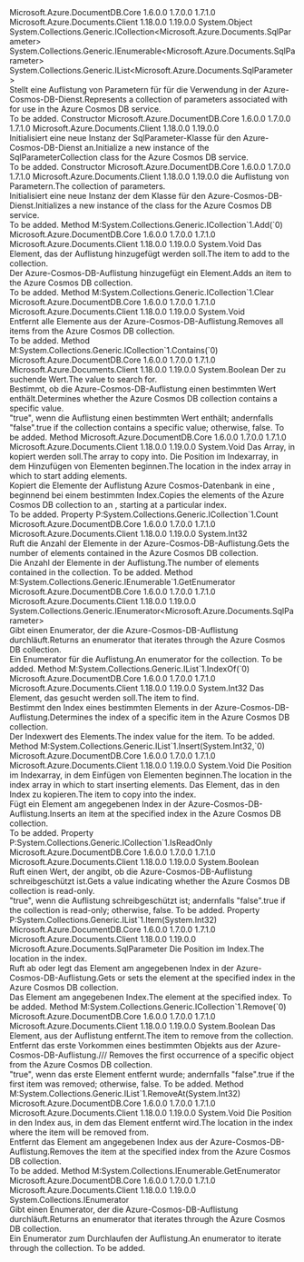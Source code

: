 <Type Name="SqlParameterCollection" FullName="Microsoft.Azure.Documents.SqlParameterCollection">
  <TypeSignature Language="C#" Value="public sealed class SqlParameterCollection : System.Collections.Generic.ICollection&lt;Microsoft.Azure.Documents.SqlParameter&gt;, System.Collections.Generic.IEnumerable&lt;Microsoft.Azure.Documents.SqlParameter&gt;, System.Collections.Generic.IList&lt;Microsoft.Azure.Documents.SqlParameter&gt;" />
  <TypeSignature Language="ILAsm" Value=".class public auto ansi sealed beforefieldinit SqlParameterCollection extends System.Object implements class System.Collections.Generic.ICollection`1&lt;class Microsoft.Azure.Documents.SqlParameter&gt;, class System.Collections.Generic.IEnumerable`1&lt;class Microsoft.Azure.Documents.SqlParameter&gt;, class System.Collections.Generic.IList`1&lt;class Microsoft.Azure.Documents.SqlParameter&gt;, class System.Collections.IEnumerable" />
  <TypeSignature Language="DocId" Value="T:Microsoft.Azure.Documents.SqlParameterCollection" />
  <TypeSignature Language="VB.NET" Value="Public NotInheritable Class SqlParameterCollection&#xA;Implements ICollection(Of SqlParameter), IEnumerable(Of SqlParameter), IList(Of SqlParameter)" />
  <TypeSignature Language="F#" Value="type SqlParameterCollection = class&#xA;    interface IList&lt;SqlParameter&gt;&#xA;    interface ICollection&lt;SqlParameter&gt;&#xA;    interface seq&lt;SqlParameter&gt;&#xA;    interface IEnumerable" />
  <AssemblyInfo>
    <AssemblyName>Microsoft.Azure.DocumentDB.Core</AssemblyName>
    <AssemblyVersion>1.6.0.0</AssemblyVersion>
    <AssemblyVersion>1.7.0.0</AssemblyVersion>
    <AssemblyVersion>1.7.1.0</AssemblyVersion>
  </AssemblyInfo>
  <AssemblyInfo>
    <AssemblyName>Microsoft.Azure.Documents.Client</AssemblyName>
    <AssemblyVersion>1.18.0.0</AssemblyVersion>
    <AssemblyVersion>1.19.0.0</AssemblyVersion>
  </AssemblyInfo>
  <Base>
    <BaseTypeName>System.Object</BaseTypeName>
  </Base>
  <Interfaces>
    <Interface>
      <InterfaceName>System.Collections.Generic.ICollection&lt;Microsoft.Azure.Documents.SqlParameter&gt;</InterfaceName>
    </Interface>
    <Interface>
      <InterfaceName>System.Collections.Generic.IEnumerable&lt;Microsoft.Azure.Documents.SqlParameter&gt;</InterfaceName>
    </Interface>
    <Interface>
      <InterfaceName>System.Collections.Generic.IList&lt;Microsoft.Azure.Documents.SqlParameter&gt;</InterfaceName>
    </Interface>
  </Interfaces>
  <Docs>
    <summary>
            <span data-ttu-id="dfc8f-101">Stellt eine Auflistung von Parametern für <see cref="T:Microsoft.Azure.Documents.SqlQuerySpec" /> für die Verwendung in der Azure-Cosmos-DB-Dienst.</span><span class="sxs-lookup"><span data-stu-id="dfc8f-101">Represents a collection of parameters associated with <see cref="T:Microsoft.Azure.Documents.SqlQuerySpec" /> for use in the Azure Cosmos DB service.</span></span>
            </summary>
    <remarks>To be added.</remarks>
  </Docs>
  <Members>
    <Member MemberName=".ctor">
      <MemberSignature Language="C#" Value="public SqlParameterCollection ();" />
      <MemberSignature Language="ILAsm" Value=".method public hidebysig specialname rtspecialname instance void .ctor() cil managed" />
      <MemberSignature Language="DocId" Value="M:Microsoft.Azure.Documents.SqlParameterCollection.#ctor" />
      <MemberSignature Language="VB.NET" Value="Public Sub New ()" />
      <MemberType>Constructor</MemberType>
      <AssemblyInfo>
        <AssemblyName>Microsoft.Azure.DocumentDB.Core</AssemblyName>
        <AssemblyVersion>1.6.0.0</AssemblyVersion>
        <AssemblyVersion>1.7.0.0</AssemblyVersion>
        <AssemblyVersion>1.7.1.0</AssemblyVersion>
      </AssemblyInfo>
      <AssemblyInfo>
        <AssemblyName>Microsoft.Azure.Documents.Client</AssemblyName>
        <AssemblyVersion>1.18.0.0</AssemblyVersion>
        <AssemblyVersion>1.19.0.0</AssemblyVersion>
      </AssemblyInfo>
      <Parameters />
      <Docs>
        <summary>
            <span data-ttu-id="dfc8f-102">Initialisiert eine neue Instanz der SqlParameter-Klasse für den Azure-Cosmos-DB-Dienst an.</span><span class="sxs-lookup"><span data-stu-id="dfc8f-102">Initialize a new instance of the SqlParameterCollection class for the Azure Cosmos DB service.</span></span>
            </summary>
        <remarks>To be added.</remarks>
      </Docs>
    </Member>
    <Member MemberName=".ctor">
      <MemberSignature Language="C#" Value="public SqlParameterCollection (System.Collections.Generic.IEnumerable&lt;Microsoft.Azure.Documents.SqlParameter&gt; parameters);" />
      <MemberSignature Language="ILAsm" Value=".method public hidebysig specialname rtspecialname instance void .ctor(class System.Collections.Generic.IEnumerable`1&lt;class Microsoft.Azure.Documents.SqlParameter&gt; parameters) cil managed" />
      <MemberSignature Language="DocId" Value="M:Microsoft.Azure.Documents.SqlParameterCollection.#ctor(System.Collections.Generic.IEnumerable{Microsoft.Azure.Documents.SqlParameter})" />
      <MemberSignature Language="VB.NET" Value="Public Sub New (parameters As IEnumerable(Of SqlParameter))" />
      <MemberSignature Language="F#" Value="new Microsoft.Azure.Documents.SqlParameterCollection : seq&lt;Microsoft.Azure.Documents.SqlParameter&gt; -&gt; Microsoft.Azure.Documents.SqlParameterCollection" Usage="new Microsoft.Azure.Documents.SqlParameterCollection parameters" />
      <MemberType>Constructor</MemberType>
      <AssemblyInfo>
        <AssemblyName>Microsoft.Azure.DocumentDB.Core</AssemblyName>
        <AssemblyVersion>1.6.0.0</AssemblyVersion>
        <AssemblyVersion>1.7.0.0</AssemblyVersion>
        <AssemblyVersion>1.7.1.0</AssemblyVersion>
      </AssemblyInfo>
      <AssemblyInfo>
        <AssemblyName>Microsoft.Azure.Documents.Client</AssemblyName>
        <AssemblyVersion>1.18.0.0</AssemblyVersion>
        <AssemblyVersion>1.19.0.0</AssemblyVersion>
      </AssemblyInfo>
      <Parameters>
        <Parameter Name="parameters" Type="System.Collections.Generic.IEnumerable&lt;Microsoft.Azure.Documents.SqlParameter&gt;" />
      </Parameters>
      <Docs>
        <param name="parameters"><span data-ttu-id="dfc8f-103">die Auflistung von Parametern.</span><span class="sxs-lookup"><span data-stu-id="dfc8f-103">The collection of parameters.</span></span></param>
        <summary>
            <span data-ttu-id="dfc8f-104">Initialisiert eine neue Instanz der dem <see cref="T:Microsoft.Azure.Documents.SqlParameterCollection" /> Klasse für den Azure-Cosmos-DB-Dienst.</span><span class="sxs-lookup"><span data-stu-id="dfc8f-104">Initializes a new instance of the <see cref="T:Microsoft.Azure.Documents.SqlParameterCollection" /> class for the Azure Cosmos DB service.</span></span>
            </summary>
        <remarks>To be added.</remarks>
      </Docs>
    </Member>
    <Member MemberName="Add">
      <MemberSignature Language="C#" Value="public void Add (Microsoft.Azure.Documents.SqlParameter item);" />
      <MemberSignature Language="ILAsm" Value=".method public hidebysig newslot virtual instance void Add(class Microsoft.Azure.Documents.SqlParameter item) cil managed" />
      <MemberSignature Language="DocId" Value="M:Microsoft.Azure.Documents.SqlParameterCollection.Add(Microsoft.Azure.Documents.SqlParameter)" />
      <MemberSignature Language="VB.NET" Value="Public Sub Add (item As SqlParameter)" />
      <MemberSignature Language="F#" Value="abstract member Add : Microsoft.Azure.Documents.SqlParameter -&gt; unit&#xA;override this.Add : Microsoft.Azure.Documents.SqlParameter -&gt; unit" Usage="sqlParameterCollection.Add item" />
      <MemberType>Method</MemberType>
      <Implements>
        <InterfaceMember>M:System.Collections.Generic.ICollection`1.Add(`0)</InterfaceMember>
      </Implements>
      <AssemblyInfo>
        <AssemblyName>Microsoft.Azure.DocumentDB.Core</AssemblyName>
        <AssemblyVersion>1.6.0.0</AssemblyVersion>
        <AssemblyVersion>1.7.0.0</AssemblyVersion>
        <AssemblyVersion>1.7.1.0</AssemblyVersion>
      </AssemblyInfo>
      <AssemblyInfo>
        <AssemblyName>Microsoft.Azure.Documents.Client</AssemblyName>
        <AssemblyVersion>1.18.0.0</AssemblyVersion>
        <AssemblyVersion>1.19.0.0</AssemblyVersion>
      </AssemblyInfo>
      <ReturnValue>
        <ReturnType>System.Void</ReturnType>
      </ReturnValue>
      <Parameters>
        <Parameter Name="item" Type="Microsoft.Azure.Documents.SqlParameter" />
      </Parameters>
      <Docs>
        <param name="item"><span data-ttu-id="dfc8f-105">Das Element, das der Auflistung hinzugefügt werden soll.</span><span class="sxs-lookup"><span data-stu-id="dfc8f-105">The item to add to the collection.</span></span></param>
        <summary>
            <span data-ttu-id="dfc8f-106">Der Azure-Cosmos-DB-Auflistung hinzugefügt ein Element.</span><span class="sxs-lookup"><span data-stu-id="dfc8f-106">Adds an item to the Azure Cosmos DB collection.</span></span>
            </summary>
        <remarks>To be added.</remarks>
      </Docs>
    </Member>
    <Member MemberName="Clear">
      <MemberSignature Language="C#" Value="public void Clear ();" />
      <MemberSignature Language="ILAsm" Value=".method public hidebysig newslot virtual instance void Clear() cil managed" />
      <MemberSignature Language="DocId" Value="M:Microsoft.Azure.Documents.SqlParameterCollection.Clear" />
      <MemberSignature Language="VB.NET" Value="Public Sub Clear ()" />
      <MemberSignature Language="F#" Value="abstract member Clear : unit -&gt; unit&#xA;override this.Clear : unit -&gt; unit" Usage="sqlParameterCollection.Clear " />
      <MemberType>Method</MemberType>
      <Implements>
        <InterfaceMember>M:System.Collections.Generic.ICollection`1.Clear</InterfaceMember>
      </Implements>
      <AssemblyInfo>
        <AssemblyName>Microsoft.Azure.DocumentDB.Core</AssemblyName>
        <AssemblyVersion>1.6.0.0</AssemblyVersion>
        <AssemblyVersion>1.7.0.0</AssemblyVersion>
        <AssemblyVersion>1.7.1.0</AssemblyVersion>
      </AssemblyInfo>
      <AssemblyInfo>
        <AssemblyName>Microsoft.Azure.Documents.Client</AssemblyName>
        <AssemblyVersion>1.18.0.0</AssemblyVersion>
        <AssemblyVersion>1.19.0.0</AssemblyVersion>
      </AssemblyInfo>
      <ReturnValue>
        <ReturnType>System.Void</ReturnType>
      </ReturnValue>
      <Parameters />
      <Docs>
        <summary>
            <span data-ttu-id="dfc8f-107">Entfernt alle Elemente aus der Azure-Cosmos-DB-Auflistung.</span><span class="sxs-lookup"><span data-stu-id="dfc8f-107">Removes all items from the Azure Cosmos DB collection.</span></span>
            </summary>
        <remarks>To be added.</remarks>
      </Docs>
    </Member>
    <Member MemberName="Contains">
      <MemberSignature Language="C#" Value="public bool Contains (Microsoft.Azure.Documents.SqlParameter item);" />
      <MemberSignature Language="ILAsm" Value=".method public hidebysig newslot virtual instance bool Contains(class Microsoft.Azure.Documents.SqlParameter item) cil managed" />
      <MemberSignature Language="DocId" Value="M:Microsoft.Azure.Documents.SqlParameterCollection.Contains(Microsoft.Azure.Documents.SqlParameter)" />
      <MemberSignature Language="VB.NET" Value="Public Function Contains (item As SqlParameter) As Boolean" />
      <MemberSignature Language="F#" Value="abstract member Contains : Microsoft.Azure.Documents.SqlParameter -&gt; bool&#xA;override this.Contains : Microsoft.Azure.Documents.SqlParameter -&gt; bool" Usage="sqlParameterCollection.Contains item" />
      <MemberType>Method</MemberType>
      <Implements>
        <InterfaceMember>M:System.Collections.Generic.ICollection`1.Contains(`0)</InterfaceMember>
      </Implements>
      <AssemblyInfo>
        <AssemblyName>Microsoft.Azure.DocumentDB.Core</AssemblyName>
        <AssemblyVersion>1.6.0.0</AssemblyVersion>
        <AssemblyVersion>1.7.0.0</AssemblyVersion>
        <AssemblyVersion>1.7.1.0</AssemblyVersion>
      </AssemblyInfo>
      <AssemblyInfo>
        <AssemblyName>Microsoft.Azure.Documents.Client</AssemblyName>
        <AssemblyVersion>1.18.0.0</AssemblyVersion>
        <AssemblyVersion>1.19.0.0</AssemblyVersion>
      </AssemblyInfo>
      <ReturnValue>
        <ReturnType>System.Boolean</ReturnType>
      </ReturnValue>
      <Parameters>
        <Parameter Name="item" Type="Microsoft.Azure.Documents.SqlParameter" />
      </Parameters>
      <Docs>
        <param name="item"><span data-ttu-id="dfc8f-108">Der zu suchende Wert.</span><span class="sxs-lookup"><span data-stu-id="dfc8f-108">The value to search for.</span></span></param>
        <summary>
            <span data-ttu-id="dfc8f-109">Bestimmt, ob die Azure-Cosmos-DB-Auflistung einen bestimmten Wert enthält.</span><span class="sxs-lookup"><span data-stu-id="dfc8f-109">Determines whether the Azure Cosmos DB collection contains a specific value.</span></span>
            </summary>
        <returns><span data-ttu-id="dfc8f-110">"true", wenn die Auflistung einen bestimmten Wert enthält; andernfalls "false".</span><span class="sxs-lookup"><span data-stu-id="dfc8f-110">true if the collection contains a specific value; otherwise, false.</span></span></returns>
        <remarks>To be added.</remarks>
      </Docs>
    </Member>
    <Member MemberName="CopyTo">
      <MemberSignature Language="C#" Value="public void CopyTo (Microsoft.Azure.Documents.SqlParameter[] array, int arrayIndex);" />
      <MemberSignature Language="ILAsm" Value=".method public hidebysig newslot virtual instance void CopyTo(class Microsoft.Azure.Documents.SqlParameter[] array, int32 arrayIndex) cil managed" />
      <MemberSignature Language="DocId" Value="M:Microsoft.Azure.Documents.SqlParameterCollection.CopyTo(Microsoft.Azure.Documents.SqlParameter[],System.Int32)" />
      <MemberSignature Language="VB.NET" Value="Public Sub CopyTo (array As SqlParameter(), arrayIndex As Integer)" />
      <MemberSignature Language="F#" Value="abstract member CopyTo : Microsoft.Azure.Documents.SqlParameter[] * int -&gt; unit&#xA;override this.CopyTo : Microsoft.Azure.Documents.SqlParameter[] * int -&gt; unit" Usage="sqlParameterCollection.CopyTo (array, arrayIndex)" />
      <MemberType>Method</MemberType>
      <AssemblyInfo>
        <AssemblyName>Microsoft.Azure.DocumentDB.Core</AssemblyName>
        <AssemblyVersion>1.6.0.0</AssemblyVersion>
        <AssemblyVersion>1.7.0.0</AssemblyVersion>
        <AssemblyVersion>1.7.1.0</AssemblyVersion>
      </AssemblyInfo>
      <AssemblyInfo>
        <AssemblyName>Microsoft.Azure.Documents.Client</AssemblyName>
        <AssemblyVersion>1.18.0.0</AssemblyVersion>
        <AssemblyVersion>1.19.0.0</AssemblyVersion>
      </AssemblyInfo>
      <ReturnValue>
        <ReturnType>System.Void</ReturnType>
      </ReturnValue>
      <Parameters>
        <Parameter Name="array" Type="Microsoft.Azure.Documents.SqlParameter[]" />
        <Parameter Name="arrayIndex" Type="System.Int32" />
      </Parameters>
      <Docs>
        <param name="array"><span data-ttu-id="dfc8f-111">Das Array, in kopiert werden soll.</span><span class="sxs-lookup"><span data-stu-id="dfc8f-111">The array to copy into.</span></span></param>
        <param name="arrayIndex"><span data-ttu-id="dfc8f-112">Die Position im Indexarray, in dem Hinzufügen von Elementen beginnen.</span><span class="sxs-lookup"><span data-stu-id="dfc8f-112">The location in the index array in which to start adding elements.</span></span></param>
        <summary>
            <span data-ttu-id="dfc8f-113">Kopiert die Elemente der Auflistung Azure Cosmos-Datenbank in eine <see cref="T:System.Array" />, beginnend bei einem bestimmten <see cref="T:System.Array" /> Index.</span><span class="sxs-lookup"><span data-stu-id="dfc8f-113">Copies the elements of the Azure Cosmos DB collection to an <see cref="T:System.Array" />, starting at a particular <see cref="T:System.Array" /> index.</span></span></summary>
        <remarks>To be added.</remarks>
      </Docs>
    </Member>
    <Member MemberName="Count">
      <MemberSignature Language="C#" Value="public int Count { get; }" />
      <MemberSignature Language="ILAsm" Value=".property instance int32 Count" />
      <MemberSignature Language="DocId" Value="P:Microsoft.Azure.Documents.SqlParameterCollection.Count" />
      <MemberSignature Language="VB.NET" Value="Public ReadOnly Property Count As Integer" />
      <MemberSignature Language="F#" Value="member this.Count : int" Usage="Microsoft.Azure.Documents.SqlParameterCollection.Count" />
      <MemberType>Property</MemberType>
      <Implements>
        <InterfaceMember>P:System.Collections.Generic.ICollection`1.Count</InterfaceMember>
      </Implements>
      <AssemblyInfo>
        <AssemblyName>Microsoft.Azure.DocumentDB.Core</AssemblyName>
        <AssemblyVersion>1.6.0.0</AssemblyVersion>
        <AssemblyVersion>1.7.0.0</AssemblyVersion>
        <AssemblyVersion>1.7.1.0</AssemblyVersion>
      </AssemblyInfo>
      <AssemblyInfo>
        <AssemblyName>Microsoft.Azure.Documents.Client</AssemblyName>
        <AssemblyVersion>1.18.0.0</AssemblyVersion>
        <AssemblyVersion>1.19.0.0</AssemblyVersion>
      </AssemblyInfo>
      <ReturnValue>
        <ReturnType>System.Int32</ReturnType>
      </ReturnValue>
      <Docs>
        <summary>
            <span data-ttu-id="dfc8f-114">Ruft die Anzahl der Elemente in der Azure-Cosmos-DB-Auflistung.</span><span class="sxs-lookup"><span data-stu-id="dfc8f-114">Gets the number of elements contained in the Azure Cosmos DB collection.</span></span>
            </summary>
        <value><span data-ttu-id="dfc8f-115">Die Anzahl der Elemente in der Auflistung.</span><span class="sxs-lookup"><span data-stu-id="dfc8f-115">The number of elements contained in the collection.</span></span></value>
        <remarks>To be added.</remarks>
      </Docs>
    </Member>
    <Member MemberName="GetEnumerator">
      <MemberSignature Language="C#" Value="public System.Collections.Generic.IEnumerator&lt;Microsoft.Azure.Documents.SqlParameter&gt; GetEnumerator ();" />
      <MemberSignature Language="ILAsm" Value=".method public hidebysig newslot virtual instance class System.Collections.Generic.IEnumerator`1&lt;class Microsoft.Azure.Documents.SqlParameter&gt; GetEnumerator() cil managed" />
      <MemberSignature Language="DocId" Value="M:Microsoft.Azure.Documents.SqlParameterCollection.GetEnumerator" />
      <MemberSignature Language="VB.NET" Value="Public Function GetEnumerator () As IEnumerator(Of SqlParameter)" />
      <MemberSignature Language="F#" Value="abstract member GetEnumerator : unit -&gt; System.Collections.Generic.IEnumerator&lt;Microsoft.Azure.Documents.SqlParameter&gt;&#xA;override this.GetEnumerator : unit -&gt; System.Collections.Generic.IEnumerator&lt;Microsoft.Azure.Documents.SqlParameter&gt;" Usage="sqlParameterCollection.GetEnumerator " />
      <MemberType>Method</MemberType>
      <Implements>
        <InterfaceMember>M:System.Collections.Generic.IEnumerable`1.GetEnumerator</InterfaceMember>
      </Implements>
      <AssemblyInfo>
        <AssemblyName>Microsoft.Azure.DocumentDB.Core</AssemblyName>
        <AssemblyVersion>1.6.0.0</AssemblyVersion>
        <AssemblyVersion>1.7.0.0</AssemblyVersion>
        <AssemblyVersion>1.7.1.0</AssemblyVersion>
      </AssemblyInfo>
      <AssemblyInfo>
        <AssemblyName>Microsoft.Azure.Documents.Client</AssemblyName>
        <AssemblyVersion>1.18.0.0</AssemblyVersion>
        <AssemblyVersion>1.19.0.0</AssemblyVersion>
      </AssemblyInfo>
      <ReturnValue>
        <ReturnType>System.Collections.Generic.IEnumerator&lt;Microsoft.Azure.Documents.SqlParameter&gt;</ReturnType>
      </ReturnValue>
      <Parameters />
      <Docs>
        <summary>
            <span data-ttu-id="dfc8f-116">Gibt einen Enumerator, der die Azure-Cosmos-DB-Auflistung durchläuft.</span><span class="sxs-lookup"><span data-stu-id="dfc8f-116">Returns an enumerator that iterates through the Azure Cosmos DB collection.</span></span>
            </summary>
        <returns><span data-ttu-id="dfc8f-117">Ein Enumerator für die Auflistung.</span><span class="sxs-lookup"><span data-stu-id="dfc8f-117">An enumerator for the collection.</span></span></returns>
        <remarks>To be added.</remarks>
      </Docs>
    </Member>
    <Member MemberName="IndexOf">
      <MemberSignature Language="C#" Value="public int IndexOf (Microsoft.Azure.Documents.SqlParameter item);" />
      <MemberSignature Language="ILAsm" Value=".method public hidebysig newslot virtual instance int32 IndexOf(class Microsoft.Azure.Documents.SqlParameter item) cil managed" />
      <MemberSignature Language="DocId" Value="M:Microsoft.Azure.Documents.SqlParameterCollection.IndexOf(Microsoft.Azure.Documents.SqlParameter)" />
      <MemberSignature Language="VB.NET" Value="Public Function IndexOf (item As SqlParameter) As Integer" />
      <MemberSignature Language="F#" Value="abstract member IndexOf : Microsoft.Azure.Documents.SqlParameter -&gt; int&#xA;override this.IndexOf : Microsoft.Azure.Documents.SqlParameter -&gt; int" Usage="sqlParameterCollection.IndexOf item" />
      <MemberType>Method</MemberType>
      <Implements>
        <InterfaceMember>M:System.Collections.Generic.IList`1.IndexOf(`0)</InterfaceMember>
      </Implements>
      <AssemblyInfo>
        <AssemblyName>Microsoft.Azure.DocumentDB.Core</AssemblyName>
        <AssemblyVersion>1.6.0.0</AssemblyVersion>
        <AssemblyVersion>1.7.0.0</AssemblyVersion>
        <AssemblyVersion>1.7.1.0</AssemblyVersion>
      </AssemblyInfo>
      <AssemblyInfo>
        <AssemblyName>Microsoft.Azure.Documents.Client</AssemblyName>
        <AssemblyVersion>1.18.0.0</AssemblyVersion>
        <AssemblyVersion>1.19.0.0</AssemblyVersion>
      </AssemblyInfo>
      <ReturnValue>
        <ReturnType>System.Int32</ReturnType>
      </ReturnValue>
      <Parameters>
        <Parameter Name="item" Type="Microsoft.Azure.Documents.SqlParameter" />
      </Parameters>
      <Docs>
        <param name="item"><span data-ttu-id="dfc8f-118">Das Element, das gesucht werden soll.</span><span class="sxs-lookup"><span data-stu-id="dfc8f-118">The item to find.</span></span></param>
        <summary>
            <span data-ttu-id="dfc8f-119">Bestimmt den Index eines bestimmten Elements in der Azure-Cosmos-DB-Auflistung.</span><span class="sxs-lookup"><span data-stu-id="dfc8f-119">Determines the index of a specific item in the Azure Cosmos DB collection.</span></span>
            </summary>
        <returns><span data-ttu-id="dfc8f-120">Der Indexwert des Elements.</span><span class="sxs-lookup"><span data-stu-id="dfc8f-120">The index value for the item.</span></span></returns>
        <remarks>To be added.</remarks>
      </Docs>
    </Member>
    <Member MemberName="Insert">
      <MemberSignature Language="C#" Value="public void Insert (int index, Microsoft.Azure.Documents.SqlParameter item);" />
      <MemberSignature Language="ILAsm" Value=".method public hidebysig newslot virtual instance void Insert(int32 index, class Microsoft.Azure.Documents.SqlParameter item) cil managed" />
      <MemberSignature Language="DocId" Value="M:Microsoft.Azure.Documents.SqlParameterCollection.Insert(System.Int32,Microsoft.Azure.Documents.SqlParameter)" />
      <MemberSignature Language="VB.NET" Value="Public Sub Insert (index As Integer, item As SqlParameter)" />
      <MemberSignature Language="F#" Value="abstract member Insert : int * Microsoft.Azure.Documents.SqlParameter -&gt; unit&#xA;override this.Insert : int * Microsoft.Azure.Documents.SqlParameter -&gt; unit" Usage="sqlParameterCollection.Insert (index, item)" />
      <MemberType>Method</MemberType>
      <Implements>
        <InterfaceMember>M:System.Collections.Generic.IList`1.Insert(System.Int32,`0)</InterfaceMember>
      </Implements>
      <AssemblyInfo>
        <AssemblyName>Microsoft.Azure.DocumentDB.Core</AssemblyName>
        <AssemblyVersion>1.6.0.0</AssemblyVersion>
        <AssemblyVersion>1.7.0.0</AssemblyVersion>
        <AssemblyVersion>1.7.1.0</AssemblyVersion>
      </AssemblyInfo>
      <AssemblyInfo>
        <AssemblyName>Microsoft.Azure.Documents.Client</AssemblyName>
        <AssemblyVersion>1.18.0.0</AssemblyVersion>
        <AssemblyVersion>1.19.0.0</AssemblyVersion>
      </AssemblyInfo>
      <ReturnValue>
        <ReturnType>System.Void</ReturnType>
      </ReturnValue>
      <Parameters>
        <Parameter Name="index" Type="System.Int32" />
        <Parameter Name="item" Type="Microsoft.Azure.Documents.SqlParameter" />
      </Parameters>
      <Docs>
        <param name="index"><span data-ttu-id="dfc8f-121">Die Position im Indexarray, in dem Einfügen von Elementen beginnen.</span><span class="sxs-lookup"><span data-stu-id="dfc8f-121">The location in the index array in which to start inserting elements.</span></span></param>
        <param name="item"><span data-ttu-id="dfc8f-122">Das Element, das in den Index zu kopieren.</span><span class="sxs-lookup"><span data-stu-id="dfc8f-122">The item to copy into the index.</span></span></param>
        <summary>
            <span data-ttu-id="dfc8f-123">Fügt ein Element am angegebenen Index in der Azure-Cosmos-DB-Auflistung.</span><span class="sxs-lookup"><span data-stu-id="dfc8f-123">Inserts an item at the specified index in the Azure Cosmos DB collection.</span></span>
            </summary>
        <remarks>To be added.</remarks>
      </Docs>
    </Member>
    <Member MemberName="IsReadOnly">
      <MemberSignature Language="C#" Value="public bool IsReadOnly { get; }" />
      <MemberSignature Language="ILAsm" Value=".property instance bool IsReadOnly" />
      <MemberSignature Language="DocId" Value="P:Microsoft.Azure.Documents.SqlParameterCollection.IsReadOnly" />
      <MemberSignature Language="VB.NET" Value="Public ReadOnly Property IsReadOnly As Boolean" />
      <MemberSignature Language="F#" Value="member this.IsReadOnly : bool" Usage="Microsoft.Azure.Documents.SqlParameterCollection.IsReadOnly" />
      <MemberType>Property</MemberType>
      <Implements>
        <InterfaceMember>P:System.Collections.Generic.ICollection`1.IsReadOnly</InterfaceMember>
      </Implements>
      <AssemblyInfo>
        <AssemblyName>Microsoft.Azure.DocumentDB.Core</AssemblyName>
        <AssemblyVersion>1.6.0.0</AssemblyVersion>
        <AssemblyVersion>1.7.0.0</AssemblyVersion>
        <AssemblyVersion>1.7.1.0</AssemblyVersion>
      </AssemblyInfo>
      <AssemblyInfo>
        <AssemblyName>Microsoft.Azure.Documents.Client</AssemblyName>
        <AssemblyVersion>1.18.0.0</AssemblyVersion>
        <AssemblyVersion>1.19.0.0</AssemblyVersion>
      </AssemblyInfo>
      <ReturnValue>
        <ReturnType>System.Boolean</ReturnType>
      </ReturnValue>
      <Docs>
        <summary>
            <span data-ttu-id="dfc8f-124">Ruft einen Wert, der angibt, ob die Azure-Cosmos-DB-Auflistung schreibgeschützt ist.</span><span class="sxs-lookup"><span data-stu-id="dfc8f-124">Gets a value indicating whether the Azure Cosmos DB collection is read-only.</span></span>
            </summary>
        <value><span data-ttu-id="dfc8f-125">"true", wenn die Auflistung schreibgeschützt ist; andernfalls "false".</span><span class="sxs-lookup"><span data-stu-id="dfc8f-125">true if the collection is read-only; otherwise, false.</span></span></value>
        <remarks>To be added.</remarks>
      </Docs>
    </Member>
    <Member MemberName="Item">
      <MemberSignature Language="C#" Value="public Microsoft.Azure.Documents.SqlParameter this[int index] { get; set; }" />
      <MemberSignature Language="ILAsm" Value=".property instance class Microsoft.Azure.Documents.SqlParameter Item(int32)" />
      <MemberSignature Language="DocId" Value="P:Microsoft.Azure.Documents.SqlParameterCollection.Item(System.Int32)" />
      <MemberSignature Language="VB.NET" Value="Default Public Property Item(index As Integer) As SqlParameter" />
      <MemberSignature Language="F#" Value="member this.Item(int) : Microsoft.Azure.Documents.SqlParameter with get, set" Usage="Microsoft.Azure.Documents.SqlParameterCollection.Item" />
      <MemberType>Property</MemberType>
      <Implements>
        <InterfaceMember>P:System.Collections.Generic.IList`1.Item(System.Int32)</InterfaceMember>
      </Implements>
      <AssemblyInfo>
        <AssemblyName>Microsoft.Azure.DocumentDB.Core</AssemblyName>
        <AssemblyVersion>1.6.0.0</AssemblyVersion>
        <AssemblyVersion>1.7.0.0</AssemblyVersion>
        <AssemblyVersion>1.7.1.0</AssemblyVersion>
      </AssemblyInfo>
      <AssemblyInfo>
        <AssemblyName>Microsoft.Azure.Documents.Client</AssemblyName>
        <AssemblyVersion>1.18.0.0</AssemblyVersion>
        <AssemblyVersion>1.19.0.0</AssemblyVersion>
      </AssemblyInfo>
      <ReturnValue>
        <ReturnType>Microsoft.Azure.Documents.SqlParameter</ReturnType>
      </ReturnValue>
      <Parameters>
        <Parameter Name="index" Type="System.Int32" />
      </Parameters>
      <Docs>
        <param name="index"><span data-ttu-id="dfc8f-126">Die Position im Index.</span><span class="sxs-lookup"><span data-stu-id="dfc8f-126">The location in the index.</span></span></param>
        <summary>
            <span data-ttu-id="dfc8f-127">Ruft ab oder legt das Element am angegebenen Index in der Azure-Cosmos-DB-Auflistung.</span><span class="sxs-lookup"><span data-stu-id="dfc8f-127">Gets or sets the element at the specified index in the Azure Cosmos DB collection.</span></span>
            </summary>
        <value><span data-ttu-id="dfc8f-128">Das Element am angegebenen Index.</span><span class="sxs-lookup"><span data-stu-id="dfc8f-128">The element at the specified index.</span></span></value>
        <remarks>To be added.</remarks>
      </Docs>
    </Member>
    <Member MemberName="Remove">
      <MemberSignature Language="C#" Value="public bool Remove (Microsoft.Azure.Documents.SqlParameter item);" />
      <MemberSignature Language="ILAsm" Value=".method public hidebysig newslot virtual instance bool Remove(class Microsoft.Azure.Documents.SqlParameter item) cil managed" />
      <MemberSignature Language="DocId" Value="M:Microsoft.Azure.Documents.SqlParameterCollection.Remove(Microsoft.Azure.Documents.SqlParameter)" />
      <MemberSignature Language="VB.NET" Value="Public Function Remove (item As SqlParameter) As Boolean" />
      <MemberSignature Language="F#" Value="abstract member Remove : Microsoft.Azure.Documents.SqlParameter -&gt; bool&#xA;override this.Remove : Microsoft.Azure.Documents.SqlParameter -&gt; bool" Usage="sqlParameterCollection.Remove item" />
      <MemberType>Method</MemberType>
      <Implements>
        <InterfaceMember>M:System.Collections.Generic.ICollection`1.Remove(`0)</InterfaceMember>
      </Implements>
      <AssemblyInfo>
        <AssemblyName>Microsoft.Azure.DocumentDB.Core</AssemblyName>
        <AssemblyVersion>1.6.0.0</AssemblyVersion>
        <AssemblyVersion>1.7.0.0</AssemblyVersion>
        <AssemblyVersion>1.7.1.0</AssemblyVersion>
      </AssemblyInfo>
      <AssemblyInfo>
        <AssemblyName>Microsoft.Azure.Documents.Client</AssemblyName>
        <AssemblyVersion>1.18.0.0</AssemblyVersion>
        <AssemblyVersion>1.19.0.0</AssemblyVersion>
      </AssemblyInfo>
      <ReturnValue>
        <ReturnType>System.Boolean</ReturnType>
      </ReturnValue>
      <Parameters>
        <Parameter Name="item" Type="Microsoft.Azure.Documents.SqlParameter" />
      </Parameters>
      <Docs>
        <param name="item">
            <span data-ttu-id="dfc8f-129">Das Element, aus der Auflistung entfernt.</span><span class="sxs-lookup"><span data-stu-id="dfc8f-129">The item to remove from the collection.</span></span>
            </param>
        <summary>
            <span data-ttu-id="dfc8f-130">Entfernt das erste Vorkommen eines bestimmten Objekts aus der Azure-Cosmos-DB-Auflistung.</span><span class="sxs-lookup"><span data-stu-id="dfc8f-130">/// Removes the first occurrence of a specific object from the Azure Cosmos DB collection.</span></span>
            </summary>
        <returns><span data-ttu-id="dfc8f-131">"true", wenn das erste Element entfernt wurde; andernfalls "false".</span><span class="sxs-lookup"><span data-stu-id="dfc8f-131">true if the first item was removed; otherwise, false.</span></span></returns>
        <remarks>To be added.</remarks>
      </Docs>
    </Member>
    <Member MemberName="RemoveAt">
      <MemberSignature Language="C#" Value="public void RemoveAt (int index);" />
      <MemberSignature Language="ILAsm" Value=".method public hidebysig newslot virtual instance void RemoveAt(int32 index) cil managed" />
      <MemberSignature Language="DocId" Value="M:Microsoft.Azure.Documents.SqlParameterCollection.RemoveAt(System.Int32)" />
      <MemberSignature Language="VB.NET" Value="Public Sub RemoveAt (index As Integer)" />
      <MemberSignature Language="F#" Value="abstract member RemoveAt : int -&gt; unit&#xA;override this.RemoveAt : int -&gt; unit" Usage="sqlParameterCollection.RemoveAt index" />
      <MemberType>Method</MemberType>
      <Implements>
        <InterfaceMember>M:System.Collections.Generic.IList`1.RemoveAt(System.Int32)</InterfaceMember>
      </Implements>
      <AssemblyInfo>
        <AssemblyName>Microsoft.Azure.DocumentDB.Core</AssemblyName>
        <AssemblyVersion>1.6.0.0</AssemblyVersion>
        <AssemblyVersion>1.7.0.0</AssemblyVersion>
        <AssemblyVersion>1.7.1.0</AssemblyVersion>
      </AssemblyInfo>
      <AssemblyInfo>
        <AssemblyName>Microsoft.Azure.Documents.Client</AssemblyName>
        <AssemblyVersion>1.18.0.0</AssemblyVersion>
        <AssemblyVersion>1.19.0.0</AssemblyVersion>
      </AssemblyInfo>
      <ReturnValue>
        <ReturnType>System.Void</ReturnType>
      </ReturnValue>
      <Parameters>
        <Parameter Name="index" Type="System.Int32" />
      </Parameters>
      <Docs>
        <param name="index"><span data-ttu-id="dfc8f-132">Die Position in den Index aus, in dem das Element entfernt wird.</span><span class="sxs-lookup"><span data-stu-id="dfc8f-132">The location in the index where the item will be removed from.</span></span></param>
        <summary>
            <span data-ttu-id="dfc8f-133">Entfernt das Element am angegebenen Index aus der Azure-Cosmos-DB-Auflistung.</span><span class="sxs-lookup"><span data-stu-id="dfc8f-133">Removes the item at the specified index from the Azure Cosmos DB collection.</span></span>
            </summary>
        <remarks>To be added.</remarks>
      </Docs>
    </Member>
    <Member MemberName="System.Collections.IEnumerable.GetEnumerator">
      <MemberSignature Language="C#" Value="System.Collections.IEnumerator IEnumerable.GetEnumerator ();" />
      <MemberSignature Language="ILAsm" Value=".method hidebysig newslot virtual instance class System.Collections.IEnumerator System.Collections.IEnumerable.GetEnumerator() cil managed" />
      <MemberSignature Language="DocId" Value="M:Microsoft.Azure.Documents.SqlParameterCollection.System#Collections#IEnumerable#GetEnumerator" />
      <MemberSignature Language="VB.NET" Value="Function GetEnumerator () As IEnumerator Implements IEnumerable.GetEnumerator" />
      <MemberType>Method</MemberType>
      <Implements>
        <InterfaceMember>M:System.Collections.IEnumerable.GetEnumerator</InterfaceMember>
      </Implements>
      <AssemblyInfo>
        <AssemblyName>Microsoft.Azure.DocumentDB.Core</AssemblyName>
        <AssemblyVersion>1.6.0.0</AssemblyVersion>
        <AssemblyVersion>1.7.0.0</AssemblyVersion>
        <AssemblyVersion>1.7.1.0</AssemblyVersion>
      </AssemblyInfo>
      <AssemblyInfo>
        <AssemblyName>Microsoft.Azure.Documents.Client</AssemblyName>
        <AssemblyVersion>1.18.0.0</AssemblyVersion>
        <AssemblyVersion>1.19.0.0</AssemblyVersion>
      </AssemblyInfo>
      <ReturnValue>
        <ReturnType>System.Collections.IEnumerator</ReturnType>
      </ReturnValue>
      <Parameters />
      <Docs>
        <summary>
            <span data-ttu-id="dfc8f-134">Gibt einen Enumerator, der die Azure-Cosmos-DB-Auflistung durchläuft.</span><span class="sxs-lookup"><span data-stu-id="dfc8f-134">Returns an enumerator that iterates through the Azure Cosmos DB collection.</span></span>
            </summary>
        <returns><span data-ttu-id="dfc8f-135">Ein Enumerator zum Durchlaufen der Auflistung.</span><span class="sxs-lookup"><span data-stu-id="dfc8f-135">An enumerator to iterate through the collection.</span></span> </returns>
        <remarks>To be added.</remarks>
      </Docs>
    </Member>
  </Members>
</Type>